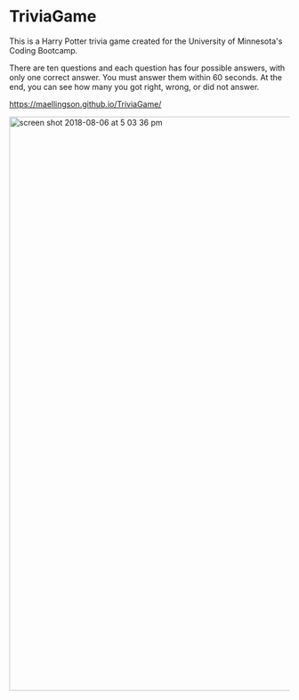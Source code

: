 # TriviaGame

This is a Harry Potter trivia game created for the University of Minnesota's Coding Bootcamp. 

There are ten questions and each question has four possible answers, with only one correct answer. You must answer them within 60 seconds. At the end, you can see how many you got right, wrong, or did not answer.

https://maellingson.github.io/TriviaGame/

<img width="1030" alt="screen shot 2018-08-06 at 5 03 36 pm" src="https://user-images.githubusercontent.com/35227935/43743265-b36b5cb6-999a-11e8-8742-89eec31a29b9.png">
